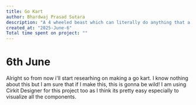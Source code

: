 ```yaml
---
title: Go Kart
author: Bhardwaj Prasad Sutara
description: "A 4 wheeled beast which can literally do anything that a car can do. Drifts, SPEED, doughnuts etc etc etc."
created_at: "2025-June-6"
Total time spent on project: ""
---
```


# 6th June

Alright so from now i'll start researhing on making a go kart. I know nothing about this but I am sure that if I make this, this is gonna be wild!
I am using Cirkit Designer for this project too as I think its pretty easy especially to visualize all the components.


